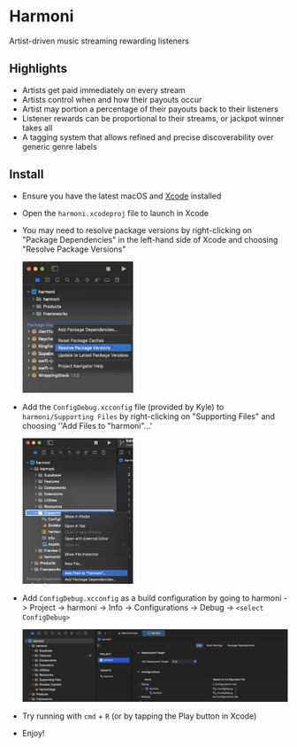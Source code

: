 # Harmoni
Artist-driven music streaming rewarding listeners

## Highlights
* Artists get paid immediately on every stream
* Artists control when and how their payouts occur
* Artist may portion a percentage of their payouts back to their listeners
* Listener rewards can be proportional to their streams, or jackpot winner takes all
* A tagging system that allows refined and precise discoverability over generic genre labels

## Install
* Ensure you have the latest macOS and [Xcode](https://developer.apple.com/xcode/) installed
* Open the `harmoni.xcodeproj` file to launch in Xcode
* You may need to resolve package versions by right-clicking on "Package Dependencies"  in the left-hand side of Xcode and choosing "Resolve Package Versions"

  <img src="./img/resolvePackages.png" alt="Resolve Package Versions" width="200"/>
* Add the `ConfigDebug.xcconfig` file (provided by Kyle) to `harmoni/Supporting Files` by right-clicking on 	"Supporting Files" and choosing ''Add Files to "harmoni"...'

  <img src="./img/addFiles.png" alt="Add Files" width="200"/>

* Add `ConfigDebug.xcconfig` as a build configuration by going to harmoni -> Project -> harmoni -> Info -> Configurations -> Debug -> `<select ConfigDebug>`

  <img src="./img/buildConfig.png" alt="Build Config" width="500"/>

* Try running with `cmd` + `R` (or by tapping the Play button in Xcode)

* Enjoy!